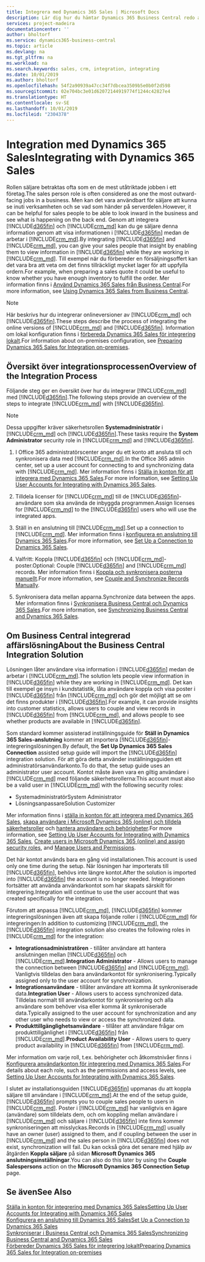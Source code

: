 ```yaml
---
title: Integrera med Dynamics 365 Sales | Microsoft Docs
description: Lär dig hur du hämtar Dynamics 365 Business Central redo att integreras med Dynamics 365 Sales.
services: project-madeira
documentationcenter: ''
author: bholtorf
ms.service: dynamics365-business-central
ms.topic: article
ms.devlang: na
ms.tgt_pltfrm: na
ms.workload: na
ms.search.keywords: sales, crm, integration, integrating
ms.date: 10/01/2019
ms.author: bholtorf
ms.openlocfilehash: 54f2a90939a47cc34f7dbcea3509b5e0b0f2d598
ms.sourcegitcommit: 02e704bc3e01d62072144919774f1244c42827e4
ms.translationtype: HT
ms.contentlocale: sv-SE
ms.lasthandoff: 10/01/2019
ms.locfileid: "2304378"
---
```

# <a name="integrating-with-dynamics-365-sales"></a><span data-ttu-id="e25b1-103">Integration med Dynamics 365 Sales</span><span class="sxs-lookup"><span data-stu-id="e25b1-103">Integrating with Dynamics 365 Sales</span></span>
<span data-ttu-id="e25b1-104">Rollen säljare betraktas ofta som en de mest utåtriktade jobben i ett företag.</span><span class="sxs-lookup"><span data-stu-id="e25b1-104">The sales person role is often considered as one the most outward-facing jobs in a business.</span></span> <span data-ttu-id="e25b1-105">Men kan det vara användbart för säljare att kunna se inuti verksamheten och se vad som händer på serverdelen.</span><span class="sxs-lookup"><span data-stu-id="e25b1-105">However, it can be helpful for sales people to be able to look inward in the business and see what is happening on the back end.</span></span> <span data-ttu-id="e25b1-106">Genom att integrera [!INCLUDE[d365fin](includes/d365fin_md.md)] och [!INCLUDE[crm_md](includes/crm_md.md)] kan du ge säljare denna information genom att visa informationen i [!INCLUDE[d365fin](includes/d365fin_md.md)] medan de arbetar i [!INCLUDE[crm_md](includes/crm_md.md)].</span><span class="sxs-lookup"><span data-stu-id="e25b1-106">By integrating [!INCLUDE[d365fin](includes/d365fin_md.md)] and [!INCLUDE[crm_md](includes/crm_md.md)], you can give your sales people that insight by enabling them to view information in [!INCLUDE[d365fin](includes/d365fin_md.md)] while they are working in [!INCLUDE[crm_md](includes/crm_md.md)].</span></span> <span data-ttu-id="e25b1-107">Till exempel när du förbereder en försäljningsoffert kan det vara bra att veta om det finns tillräckligt mycket lager för att uppfylla ordern.</span><span class="sxs-lookup"><span data-stu-id="e25b1-107">For example, when preparing a sales quote it could be useful to know whether you have enough inventory to fulfill the order.</span></span> <span data-ttu-id="e25b1-108">Mer information finns i [Använd Dynamics 365 Sales från Business Central](marketing-integrate-dynamicscrm.md).</span><span class="sxs-lookup"><span data-stu-id="e25b1-108">For more information, see [Using Dynamics 365 Sales from Business Central](marketing-integrate-dynamicscrm.md).</span></span>

> [!NOTE]
> <span data-ttu-id="e25b1-109">Här beskrivs hur du integrerar onlineversioner av [!INCLUDE[crm_md](includes/crm_md.md)] och [!INCLUDE[d365fin](includes/d365fin_md.md)].</span><span class="sxs-lookup"><span data-stu-id="e25b1-109">These steps describe the process of integrating the online versions of [!INCLUDE[crm_md](includes/crm_md.md)] and [!INCLUDE[d365fin](includes/d365fin_md.md)].</span></span> <span data-ttu-id="e25b1-110">Information om lokal konfiguration finns i [förbereda Dynamics 365 Sales för integrering lokalt](/dynamics365/business-central/dev-itpro/administration/prepare-dynamics-365-for-sales-for-integration).</span><span class="sxs-lookup"><span data-stu-id="e25b1-110">For information about on-premises configuration, see [Preparing Dynamics 365 Sales for Integration on-premises](/dynamics365/business-central/dev-itpro/administration/prepare-dynamics-365-for-sales-for-integration).</span></span>

<!--## Software Requirements
You must have an Office 365 subscription, and both [!INCLUDE[crm_md](includes/crm_md.md)] and [!INCLUDE[d365fin](includes/d365fin_md.md)] must be part of the same organization.  -->

## <a name="overview-of-the-integration-process"></a><span data-ttu-id="e25b1-111">Översikt över integrationsprocessen</span><span class="sxs-lookup"><span data-stu-id="e25b1-111">Overview of the Integration Process</span></span>
<span data-ttu-id="e25b1-112">Följande steg ger en översikt över hur du integrerar [!INCLUDE[crm_md](includes/crm_md.md)] med [!INCLUDE[d365fin](includes/d365fin_md.md)].</span><span class="sxs-lookup"><span data-stu-id="e25b1-112">The following steps provide an overview of the steps to integrate [!INCLUDE[crm_md](includes/crm_md.md)] with [!INCLUDE[d365fin](includes/d365fin_md.md)].</span></span>

> [!Note]  
> <span data-ttu-id="e25b1-113">Dessa uppgifter kräver säkerhetsrollen **Systemadministratör** i [!INCLUDE[crm_md](includes/crm_md.md)] och [!INCLUDE[d365fin](includes/d365fin_md.md)].</span><span class="sxs-lookup"><span data-stu-id="e25b1-113">These tasks require the **System Administrator** security role in [!INCLUDE[crm_md](includes/crm_md.md)] and [!INCLUDE[d365fin](includes/d365fin_md.md)].</span></span>  

1. <span data-ttu-id="e25b1-114">I Office 365 administratörscenter anger du ett konto att ansluta till och synkronisera data med [!INCLUDE[crm_md](includes/crm_md.md)].</span><span class="sxs-lookup"><span data-stu-id="e25b1-114">In the Office 365 admin center, set up a user account for connecting to and synchronizing data with [!INCLUDE[crm_md](includes/crm_md.md)].</span></span> <span data-ttu-id="e25b1-115">Mer information finns i [Ställa in konton för att integrera med Dynamics 365 Sales](admin-setting-up-integration-with-dynamics-sales.md).</span><span class="sxs-lookup"><span data-stu-id="e25b1-115">For more information, see [Setting Up User Accounts for Integrating with Dynamics 365 Sales](admin-setting-up-integration-with-dynamics-sales.md).</span></span>

2. <span data-ttu-id="e25b1-116">Tilldela licenser för [!INCLUDE[crm_md](includes/crm_md.md)] till de [!INCLUDE[d365fin](includes/d365fin_md.md)]-användare som ska använda de inbyggda programmen.</span><span class="sxs-lookup"><span data-stu-id="e25b1-116">Assign licenses for [!INCLUDE[crm_md](includes/crm_md.md)] to the [!INCLUDE[d365fin](includes/d365fin_md.md)] users who will use the integrated apps.</span></span>

3. <span data-ttu-id="e25b1-117">Ställ in en anslutning till [!INCLUDE[crm_md](includes/crm_md.md)].</span><span class="sxs-lookup"><span data-stu-id="e25b1-117">Set up a connection to [!INCLUDE[crm_md](includes/crm_md.md)].</span></span> <span data-ttu-id="e25b1-118">Mer information finns i [konfigurera en anslutning till Dynamics 365 Sales](admin-how-to-set-up-a-dynamics-crm-connection.md).</span><span class="sxs-lookup"><span data-stu-id="e25b1-118">For more information, see [Set Up a Connection to Dynamics 365 Sales](admin-how-to-set-up-a-dynamics-crm-connection.md).</span></span>  

4. <span data-ttu-id="e25b1-119">Valfritt: Koppla [!INCLUDE[d365fin](includes/d365fin_md.md)] och [!INCLUDE[crm_md](includes/crm_md.md)]-poster.</span><span class="sxs-lookup"><span data-stu-id="e25b1-119">Optional: Couple [!INCLUDE[d365fin](includes/d365fin_md.md)] and [!INCLUDE[crm_md](includes/crm_md.md)] records.</span></span> <span data-ttu-id="e25b1-120">Mer information finns i [Koppla och synkronisera posterna manuellt](admin-how-to-couple-and-synchronize-records-manually.md).</span><span class="sxs-lookup"><span data-stu-id="e25b1-120">For more information, see [Couple and Synchronize Records Manually](admin-how-to-couple-and-synchronize-records-manually.md).</span></span>

5. <span data-ttu-id="e25b1-121">Synkronisera data mellan apparna.</span><span class="sxs-lookup"><span data-stu-id="e25b1-121">Synchronize data between the apps.</span></span> <span data-ttu-id="e25b1-122">Mer information finns i [Synkronisera Business Central och Dynamics 365 Sales](admin-synchronizing-business-central-and-sales.md).</span><span class="sxs-lookup"><span data-stu-id="e25b1-122">For more information, see [Synchronizing Business Central and Dynamics 365 Sales](admin-synchronizing-business-central-and-sales.md).</span></span>  

## <a name="about-the-business-central-integration-solution"></a><span data-ttu-id="e25b1-123">Om Business Central integrerad affärslösning</span><span class="sxs-lookup"><span data-stu-id="e25b1-123">About the Business Central Integration Solution</span></span>
<span data-ttu-id="e25b1-124">Lösningen låter användare visa information i [!INCLUDE[d365fin](includes/d365fin_md.md)] medan de arbetar i [!INCLUDE[crm_md](includes/crm_md.md)].</span><span class="sxs-lookup"><span data-stu-id="e25b1-124">The solution lets people view information in [!INCLUDE[d365fin](includes/d365fin_md.md)] while they are working in [!INCLUDE[crm_md](includes/crm_md.md)].</span></span> <span data-ttu-id="e25b1-125">Det kan till exempel ge insyn i kundstatistik, låta användare koppla och visa poster i [!INCLUDE[d365fin](includes/d365fin_md.md)] från [!INCLUDE[crm_md](includes/crm_md.md)] och gör det möjligt att se om det finns produkter i [!INCLUDE[d365fin](includes/d365fin_md.md)].</span><span class="sxs-lookup"><span data-stu-id="e25b1-125">For example, it can provide insights into customer statistics, allows users to couple and view records in [!INCLUDE[d365fin](includes/d365fin_md.md)] from [!INCLUDE[crm_md](includes/crm_md.md)], and allows people to see whether products are available in [!INCLUDE[d365fin](includes/d365fin_md.md)].</span></span>

<span data-ttu-id="e25b1-126">Som standard kommer assisterad inställningsguide för **Ställ in Dynamics 365 Sales-anslutning** kommer att importera [!INCLUDE[d365fin](includes/d365fin_md.md)]-integreringslösningen.</span><span class="sxs-lookup"><span data-stu-id="e25b1-126">By default, the **Set Up Dynamics 365 Sales Connection** assisted setup guide will import the [!INCLUDE[d365fin](includes/d365fin_md.md)] integration solution.</span></span> <span data-ttu-id="e25b1-127">För att göra detta använder inställningsguiden ett administratörsanvändarkonto.</span><span class="sxs-lookup"><span data-stu-id="e25b1-127">To do that, the setup guide uses an administrator user account.</span></span> <span data-ttu-id="e25b1-128">Kontot måste även vara en giltig användare i [!INCLUDE[crm_md](includes/crm_md.md)] med följande säkerhetsrollerna:</span><span class="sxs-lookup"><span data-stu-id="e25b1-128">This account must also be a valid user in [!INCLUDE[crm_md](includes/crm_md.md)] with the following security roles:</span></span>

* <span data-ttu-id="e25b1-129">Systemadministratör</span><span class="sxs-lookup"><span data-stu-id="e25b1-129">System Administrator</span></span>  
* <span data-ttu-id="e25b1-130">Lösningsanpassare</span><span class="sxs-lookup"><span data-stu-id="e25b1-130">Solution Customizer</span></span>  

<span data-ttu-id="e25b1-131">Mer information finns i [ställa in konton för att integrera med Dynamics 365 Sales](admin-setting-up-integration-with-dynamics-sales.md), [skapa användare i Microsoft Dynamics 365 (online) och tilldela säkerhetsroller](/dynamics365/customer-engagement/admin/create-users-assign-online-security-roles) och [hantera användare och behörigheter](ui-how-users-permissions.md).</span><span class="sxs-lookup"><span data-stu-id="e25b1-131">For more information, see [Setting Up User Accounts for Integrating with Dynamics 365 Sales](admin-setting-up-integration-with-dynamics-sales.md), [Create users in Microsoft Dynamics 365 (online) and assign security roles](/dynamics365/customer-engagement/admin/create-users-assign-online-security-roles), and [Manage Users and Permissions](ui-how-users-permissions.md).</span></span>  

<span data-ttu-id="e25b1-132">Det här kontot används bara en gång vid installationen.</span><span class="sxs-lookup"><span data-stu-id="e25b1-132">This account is used only one time during the setup.</span></span> <span data-ttu-id="e25b1-133">När lösningen har importerats till [!INCLUDE[d365fin](includes/d365fin_md.md)], behövs inte längre kontot.</span><span class="sxs-lookup"><span data-stu-id="e25b1-133">After the solution is imported into [!INCLUDE[d365fin](includes/d365fin_md.md)] the account is no longer needed.</span></span> <span data-ttu-id="e25b1-134">Integrationen fortsätter att använda användarkontot som har skapats särskilt för integrering.</span><span class="sxs-lookup"><span data-stu-id="e25b1-134">Integration will continue to use the user account that was created specifically for the integration.</span></span>

<span data-ttu-id="e25b1-135">Förutom att anpassa [!INCLUDE[crm_md](includes/crm_md.md)], [!INCLUDE[d365fin](includes/d365fin_md.md)] kommer integreringslösningen även att skapa följande roller i [!INCLUDE[crm_md](includes/crm_md.md)] för integreringen:</span><span class="sxs-lookup"><span data-stu-id="e25b1-135">In addition to customizing [!INCLUDE[crm_md](includes/crm_md.md)], the [!INCLUDE[d365fin](includes/d365fin_md.md)] integration solution also creates the following roles in [!INCLUDE[crm_md](includes/crm_md.md)] for the integration:</span></span>

* <span data-ttu-id="e25b1-136">**Integrationsadministratören** - tillåter användare att hantera anslutningen mellan [!INCLUDE[d365fin](includes/d365fin_md.md)] och [!INCLUDE[crm_md](includes/crm_md.md)].</span><span class="sxs-lookup"><span data-stu-id="e25b1-136">**Integration Administrator** - Allows users to manage the connection between [!INCLUDE[d365fin](includes/d365fin_md.md)] and [!INCLUDE[crm_md](includes/crm_md.md)].</span></span> <span data-ttu-id="e25b1-137">Vanligtvis tilldelas den bara användarkontot för synkronisering.</span><span class="sxs-lookup"><span data-stu-id="e25b1-137">Typically assigned only to the user account for synchronization.</span></span>  
* <span data-ttu-id="e25b1-138">**Integrationsanvändare** - tillåter användare att komma åt synkroniserade data.</span><span class="sxs-lookup"><span data-stu-id="e25b1-138">**Integration User** - Allows users to access synchronized data.</span></span> <span data-ttu-id="e25b1-139">Tilldelas normalt till användarkontot för synkronisering och alla användare som behöver visa eller komma åt synkroniserade data.</span><span class="sxs-lookup"><span data-stu-id="e25b1-139">Typically assigned to the user account for synchronization and any other user who needs to view or access the synchronized data.</span></span>
* <span data-ttu-id="e25b1-140">**Produkttillgänglighetsanvändare** - tillåter att användare frågar om produkttillgänlighet i [!INCLUDE[d365fin](includes/d365fin_md.md)] från [!INCLUDE[crm_md](includes/crm_md.md)].</span><span class="sxs-lookup"><span data-stu-id="e25b1-140">**Product Availability User** - Allows users to query product availability in [!INCLUDE[d365fin](includes/d365fin_md.md)] from [!INCLUDE[crm_md](includes/crm_md.md)].</span></span>

<span data-ttu-id="e25b1-141">Mer information om varje roll, t.ex. behörigheter och åtkomstnivåer finns i [Konfigurera användarkonton för integrering med Dynamics 365 Sales](admin-setting-up-integration-with-dynamics-sales.md).</span><span class="sxs-lookup"><span data-stu-id="e25b1-141">For details about each role, such as the permissions and access levels, see [Setting Up User Accounts for Integrating with Dynamics 365 Sales](admin-setting-up-integration-with-dynamics-sales.md).</span></span>

<span data-ttu-id="e25b1-142">I slutet av installationsguiden [!INCLUDE[d365fin](includes/d365fin_md.md)] uppmanas du att koppla säljare till användare i [!INCLUDE[crm_md](includes/crm_md.md)].</span><span class="sxs-lookup"><span data-stu-id="e25b1-142">At the end of the setup guide, [!INCLUDE[d365fin](includes/d365fin_md.md)] prompts you to couple sales people to users in [!INCLUDE[crm_md](includes/crm_md.md)].</span></span> <span data-ttu-id="e25b1-143">Poster i [!INCLUDE[crm_md](includes/crm_md.md)] har vanligtvis en ägare (användare) som tilldelats dem, och om koppling mellan användare i [!INCLUDE[crm_md](includes/crm_md.md)] och säljare i [!INCLUDE[d365fin](includes/d365fin_md.md)] inte finns kommer synkroniseringen att misslyckas.</span><span class="sxs-lookup"><span data-stu-id="e25b1-143">Records in [!INCLUDE[crm_md](includes/crm_md.md)] usually have an owner (user) assigned to them, and if coupling between the user in [!INCLUDE[crm_md](includes/crm_md.md)] and the sales person in [!INCLUDE[d365fin](includes/d365fin_md.md)] does not exist, synchronization will fail.</span></span> <span data-ttu-id="e25b1-144">Du kan också göra det senare med hjälp av åtgärden **Koppla säljare** på sidan **Microsoft Dynamics 365 anslutningsinställningar**.</span><span class="sxs-lookup"><span data-stu-id="e25b1-144">You can also do this later by using the **Couple Salespersons** action on the **Microsoft Dynamics 365 Connection Setup** page.</span></span>

## <a name="see-also"></a><span data-ttu-id="e25b1-145">Se även</span><span class="sxs-lookup"><span data-stu-id="e25b1-145">See Also</span></span>  
[<span data-ttu-id="e25b1-146">Ställa in konton för integrering med Dynamics 365 Sales</span><span class="sxs-lookup"><span data-stu-id="e25b1-146">Setting Up User Accounts for Integrating with Dynamics 365 Sales</span></span>](admin-setting-up-integration-with-dynamics-sales.md)  
[<span data-ttu-id="e25b1-147">Konfigurera en anslutning till Dynamics 365 Sales</span><span class="sxs-lookup"><span data-stu-id="e25b1-147">Set Up a Connection to Dynamics 365 Sales</span></span>](admin-how-to-set-up-a-dynamics-crm-connection.md)  
[<span data-ttu-id="e25b1-148">Synkroniserar i Business Central och Dynamics 365 Sales</span><span class="sxs-lookup"><span data-stu-id="e25b1-148">Synchronizing Business Central and Dynamics 365 Sales</span></span>](admin-synchronizing-business-central-and-sales.md)  
[<span data-ttu-id="e25b1-149">Förbereder Dynamics 365 Sales för integrering lokalt</span><span class="sxs-lookup"><span data-stu-id="e25b1-149">Preparing Dynamics 365 Sales for Integration on-premises</span></span>](/dynamics365/business-central/dev-itpro/administration/prepare-dynamics-365-for-sales-for-integration)
